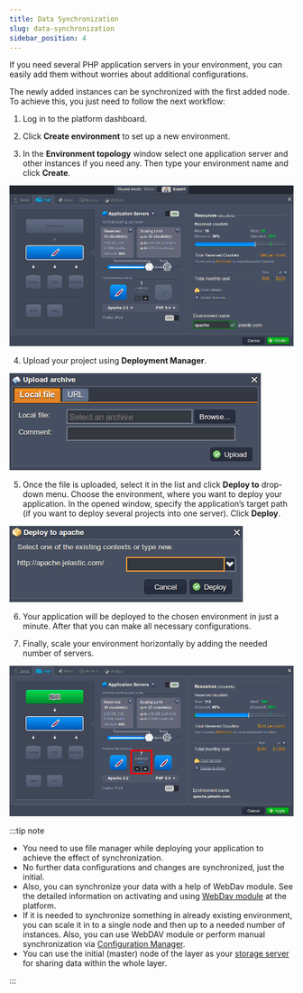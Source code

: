 ```yaml
---
title: Data Synchronization
slug: data-synchronization
sidebar_position: 4
---
```


<!-- ## Workaround of the Data Synchronization -->

If you need several PHP application servers in your environment, you can easily add them without worries about additional configurations.

The newly added instances can be synchronized with the first added node. To achieve this, you just need to follow the next workflow:

1. Log in to the platform dashboard.

2. Click **Create environment** to set up a new environment.

3. In the **Environment topology** window select one application server and other instances if you need any. Then type your environment name and click **Create**.

<div style={{
    display:'flex',
    justifyContent: 'center',
    margin: '0 0 1rem 0'
}}>

![Locale Dropdown](./img/DataSynchronization/01-environment-wizard.png)

</div>

4. Upload your project using **Deployment Manager**.

<div style={{
    display:'flex',
    justifyContent: 'center',
    margin: '0 0 1rem 0'
}}>

![Locale Dropdown](./img/DataSynchronization/02-upload-application-archive.png)

</div>

5. Once the file is uploaded, select it in the list and click **Deploy to** drop-down menu. Choose the environment, where you want to deploy your application. In the opened window, specify the application’s target path (if you want to deploy several projects into one server). Click **Deploy**.

<div style={{
    display:'flex',
    justifyContent: 'center',
    margin: '0 0 1rem 0'
}}>

![Locale Dropdown](./img/DataSynchronization/03-deploy-application.png)

</div>

6. Your application will be deployed to the chosen environment in just a minute. After that you can make all necessary configurations.

7. Finally, scale your environment horizontally by adding the needed number of servers.

<div style={{
    display:'flex',
    justifyContent: 'center',
    margin: '0 0 1rem 0'
}}>

![Locale Dropdown](./img/DataSynchronization/04-data-synchronization-during-scaling.png)

</div>

:::tip note

- You need to use file manager while deploying your application to achieve the effect of synchronization.
- No further data configurations and changes are synchronized, just the initial.
- Also, you can synchronize your data with a help of WebDav module. See the detailed information on activating and using [WebDav module](/php/php-app-servers/apache-php/apache-webdav-module) at the platform.
- If it is needed to synchronize something in already existing environment, you can scale it in to a single node and then up to a needed number of instances. Also, you can use WebDAV module or perform manual synchronization via [Configuration Manager](/container/container-configuration/configuration-tools#configuration-file-manager).
- You can use the initial (master) node of the layer as your [storage server](/data-storage-container/use-cases/master-container) for sharing data within the whole layer.

:::
